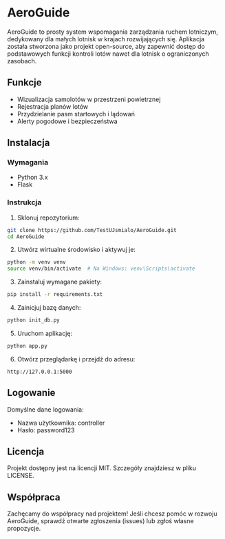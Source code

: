 # AeroGuide

AeroGuide to prosty system wspomagania zarządzania ruchem lotniczym, dedykowany dla małych lotnisk w krajach rozwijających się. Aplikacja została stworzona jako projekt open-source, aby zapewnić dostęp do podstawowych funkcji kontroli lotów nawet dla lotnisk o ograniczonych zasobach.

## Funkcje

- Wizualizacja samolotów w przestrzeni powietrznej
- Rejestracja planów lotów
- Przydzielanie pasm startowych i lądowań
- Alerty pogodowe i bezpieczeństwa

## Instalacja

### Wymagania

- Python 3.x
- Flask

### Instrukcja

1. Sklonuj repozytorium:

```bash
git clone https://github.com/TestUJsmialo/AeroGuide.git
cd AeroGuide
```

2. Utwórz wirtualne środowisko i aktywuj je:

```bash
python -m venv venv
source venv/bin/activate  # Na Windows: venv\Scripts\activate
```

3. Zainstaluj wymagane pakiety:

```bash
pip install -r requirements.txt
```

4. Zainicjuj bazę danych:

```bash
python init_db.py
```

5. Uruchom aplikację:

```bash
python app.py
```

6. Otwórz przeglądarkę i przejdź do adresu:

```
http://127.0.0.1:5000
```

## Logowanie

Domyślne dane logowania:
- Nazwa użytkownika: controller
- Hasło: password123

## Licencja

Projekt dostępny jest na licencji MIT. Szczegóły znajdziesz w pliku LICENSE.

## Współpraca

Zachęcamy do współpracy nad projektem! Jeśli chcesz pomóc w rozwoju AeroGuide, sprawdź otwarte zgłoszenia (issues) lub zgłoś własne propozycje.